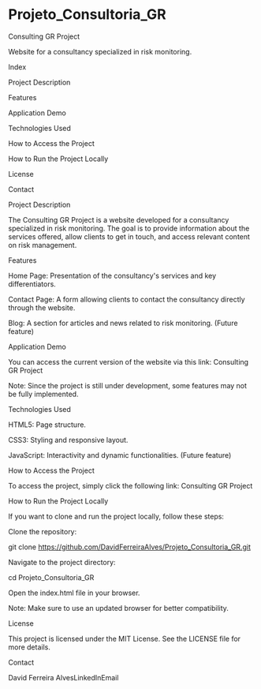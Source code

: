 # Projeto_Consultoria_GR
Consulting GR Project

Website for a consultancy specialized in risk monitoring.

Index

Project Description

Features

Application Demo

Technologies Used

How to Access the Project

How to Run the Project Locally

License

Contact

Project Description

The Consulting GR Project is a website developed for a consultancy specialized in risk monitoring. The goal is to provide information about the services offered, allow clients to get in touch, and access relevant content on risk management.

Features

Home Page: Presentation of the consultancy's services and key differentiators.

Contact Page: A form allowing clients to contact the consultancy directly through the website.

Blog: A section for articles and news related to risk monitoring. (Future feature)

Application Demo

You can access the current version of the website via this link: Consulting GR Project

Note: Since the project is still under development, some features may not be fully implemented.

Technologies Used

HTML5: Page structure.

CSS3: Styling and responsive layout.

JavaScript: Interactivity and dynamic functionalities. (Future feature)

How to Access the Project

To access the project, simply click the following link: Consulting GR Project

How to Run the Project Locally

If you want to clone and run the project locally, follow these steps:

Clone the repository:

git clone https://github.com/DavidFerreiraAlves/Projeto_Consultoria_GR.git

Navigate to the project directory:

cd Projeto_Consultoria_GR

Open the index.html file in your browser.

Note: Make sure to use an updated browser for better compatibility.

License

This project is licensed under the MIT License. See the LICENSE file for more details.

Contact

David Ferreira AlvesLinkedInEmail

